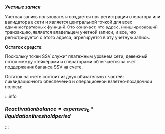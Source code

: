 ***Учетные записи***

Учетная запись пользователя создается при регистрации оператора или валидатора в сети и является центральной точкой для всех административных функций. 
Это означает, что адрес, инициировавший транзакцию, является владельцем учетной записи, и все, что регистрируется с этого адреса, 
агрегируется в эту учетную запись.

**Остаток средств**

Поскольку токен SSV служит платежным уровнем сети, денежный поток между стейкерами и операторами облегчается за счет поддержания баланса SSV на счете.

Остаток на счете состоит из двух обязательных частей: ликвидационного обеспечения и операционной взлетно-посадочной полосы:

:::info

 ### $Reactivation balance = expenses_{b} * liquidation threshold period$

:::
